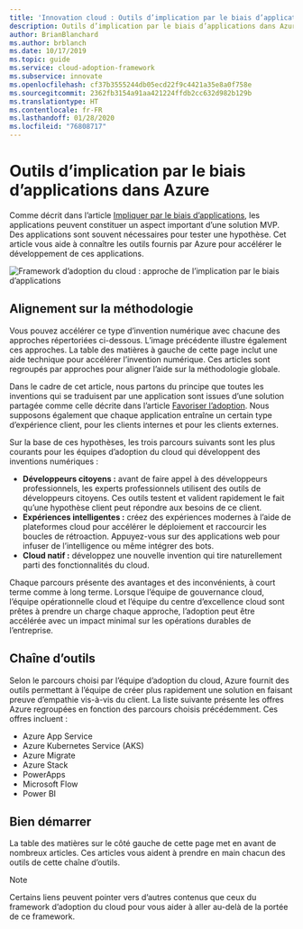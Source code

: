 ```yaml
---
title: 'Innovation cloud : Outils d’implication par le biais d’applications dans Azure'
description: Outils d’implication par le biais d’applications dans Azure
author: BrianBlanchard
ms.author: brblanch
ms.date: 10/17/2019
ms.topic: guide
ms.service: cloud-adoption-framework
ms.subservice: innovate
ms.openlocfilehash: cf37b3555244db05ecd22f9c4421a35e8a0f758e
ms.sourcegitcommit: 2362fb3154a91aa421224ffdb2cc632d982b129b
ms.translationtype: HT
ms.contentlocale: fr-FR
ms.lasthandoff: 01/28/2020
ms.locfileid: "76808717"
---
```

# <a name="tools-to-engage-via-apps-in-azure"></a>Outils d’implication par le biais d’applications dans Azure

Comme décrit dans l’article [Impliquer par le biais d’applications](../considerations/apps.md), les applications peuvent constituer un aspect important d’une solution MVP. Des applications sont souvent nécessaires pour tester une hypothèse. Cet article vous aide à connaître les outils fournis par Azure pour accélérer le développement de ces applications.

![Framework d’adoption du cloud : approche de l’implication par le biais d’applications](../../_images/innovate/engage-via-apps.png)

## <a name="alignment-to-the-methodology"></a>Alignement sur la méthodologie

Vous pouvez accélérer ce type d’invention numérique avec chacune des approches répertoriées ci-dessous. L’image précédente illustre également ces approches. La table des matières à gauche de cette page inclut une aide technique pour accélérer l’invention numérique. Ces articles sont regroupés par approches pour aligner l’aide sur la méthodologie globale.

Dans le cadre de cet article, nous partons du principe que toutes les inventions qui se traduisent par une application sont issues d’une solution partagée comme celle décrite dans l’article [Favoriser l’adoption](./ci-cd.md). Nous supposons également que chaque application entraîne un certain type d’expérience client, pour les clients internes et pour les clients externes.

Sur la base de ces hypothèses, les trois parcours suivants sont les plus courants pour les équipes d’adoption du cloud qui développent des inventions numériques :

- **Développeurs citoyens :** avant de faire appel à des développeurs professionnels, les experts professionnels utilisent des outils de développeurs citoyens. Ces outils testent et valident rapidement le fait qu’une hypothèse client peut répondre aux besoins de ce client.
- **Expériences intelligentes :** créez des expériences modernes à l’aide de plateformes cloud pour accélérer le déploiement et raccourcir les boucles de rétroaction. Appuyez-vous sur des applications web pour infuser de l’intelligence ou même intégrer des bots.
- **Cloud natif :** développez une nouvelle invention qui tire naturellement parti des fonctionnalités du cloud.

Chaque parcours présente des avantages et des inconvénients, à court terme comme à long terme. Lorsque l’équipe de gouvernance cloud, l’équipe opérationnelle cloud et l’équipe du centre d’excellence cloud sont prêtes à prendre un charge chaque approche, l’adoption peut être accélérée avec un impact minimal sur les opérations durables de l’entreprise.

## <a name="toolchain"></a>Chaîne d’outils

Selon le parcours choisi par l’équipe d’adoption du cloud, Azure fournit des outils permettant à l’équipe de créer plus rapidement une solution en faisant preuve d’empathie vis-à-vis du client. La liste suivante présente les offres Azure regroupées en fonction des parcours choisis précédemment. Ces offres incluent :

- Azure App Service
- Azure Kubernetes Service (AKS)
- Azure Migrate
- Azure Stack
- PowerApps
- Microsoft Flow
- Power BI

## <a name="get-started"></a>Bien démarrer

La table des matières sur le côté gauche de cette page met en avant de nombreux articles. Ces articles vous aident à prendre en main chacun des outils de cette chaîne d’outils.

> [!NOTE]
> Certains liens peuvent pointer vers d’autres contenus que ceux du framework d’adoption du cloud pour vous aider à aller au-delà de la portée de ce framework.
